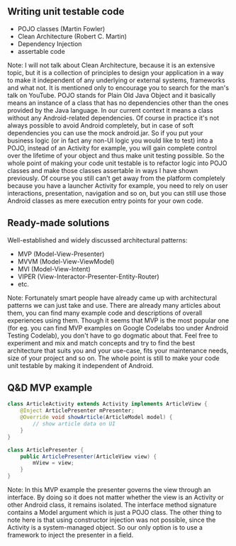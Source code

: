 ## Writing unit testable code

* POJO classes (Martin Fowler)
* Clean Architecture (Robert C. Martin)
* Dependency Injection
* assertable code

Note: I will not talk about Clean Architecture, because it is an extensive topic, but it is a collection of principles to design your
application in a way to make it independent of any underlying or external systems, frameworks and what not. It is mentioned only to
encourage you to search for the man's talk on YouTube.
POJO stands for Plain Old Java Object and it basically means an instance of a class that has no dependencies other than the ones provided by the Java language.
In our current context it means a class without any Android-related dependencies. Of course in practice it's not always
possible to avoid Android completely, but in case of soft dependencies you can use the mock android.jar.
So if you put your business logic (or in fact any non-UI logic you would like to test) into a POJO,
instead of an Activity for example, you will gain complete control over the lifetime of your object and thus make unit testing possible.
So the whole point of making your code unit testable is to refactor logic into POJO classes and make those classes assertable in ways I have shown previously.
Of course you still can't get away from the platform completely because you have a launcher Activity for example, you need to rely on user interactions,
presentation, navigation and so on, but you can still use those Android classes as mere execution entry points for your own code.



## Ready-made solutions

Well-established and widely discussed architectural patterns:

* MVP (Model-View-Presenter)
* MVVM (Model-View-ViewModel)
* MVI (Model-View-Intent)
* VIPER (View-Interactor-Presenter-Entity-Router)
* etc.

Note: Fortunately smart people have already came up with architectural patterns we can just take and use.
There are already many articles about them, you can find many example code and descriptions of overall experiences using them.
Though it seems that MVP is the most popular one (for eg. you can find MVP examples on Google Codelabs too under Android Testing Codelab),
you don't have to go dogmatic about that.
Feel free to experiment and mix and match concepts and try to find the best architecture that suits you and your use-case,
fits your maintenance needs, size of your project and so on.
The whole point is still to make your code unit testable by making it independent of Android.



## Q&D MVP example

```java
class ArticleActivity extends Activity implements ArticleView {
    @Inject ArticlePresenter mPresenter;
    @Override void showArticle(ArticleModel model) {
        // show article data on UI
    }
}

class ArticlePresenter {
    public ArticlePresenter(ArticleView view) {
        mView = view;
    }
}
```

Note: In this MVP example the presenter governs the view through an interface. By doing so it does not matter whether the view
is an Activity or other Android class, it remains isolated. The interface method signature contains a Model argument which is just
a POJO class. The other thing to note here is that using constructor injection was not possible, since the Activity is a
system-managed object. So our only option is to use a framework to inject the presenter in a field.
